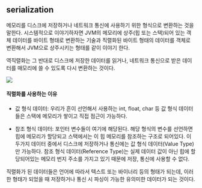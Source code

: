## serialization

메모리를 디스크에 저장하거나 네트워크 통신에 사용하기 위한 형식으로 변환하는 것을 말한다. 
시스템적으로 이야기하자면 JVM의 메모리에 상주(힙 또는 스택)되어 있는 객체 데이터를 바이트 형태로 변환하는 기술과 직렬화된 바이트 형태의 데이터를 객체로 변환해서 JVM으로 상주시키는 형태를 같이 이야기 한다.

역직렬화는 그 반대로 디스크에 저장한 데이터를 읽거나, 네트워크 통신으로 받은 데이터를 매모리에 쓸 수 있도록 다시 변환하는 것이다.

![](https://hudi.blog/static/a7031b2a5f1cccef251b22eeb751c365/7e5f2/serialize-deserialize.png)

#### 직렬화를 사용하는 이유

- 값 형식 데이터: 우리가 흔이 선언해서 사용하는 int, float, char 등 값 형식 데이터들은 스택에 메모리가 쌓이고 직접 점근이 가능하다.

- 참조 형식 데이터: 포인터 변수들이 여기에 해당된다.
해당 형식의 변수를 선언하면 힙에 메모리가 할당되고 스택에서는 이 힙 메모리를 참조하는 구조로 되어있다.
이 두가지 데이터 중에서 디스크에 저장하거나 통신에는 값 형식 데이터(Value Type)만 가능하다. 
참조 형식 데이터(Reference Type)는 실제 데이터 값이 아닌 힙에 할당되어있는 메모리 번지 주소를 가지고 있기 때문에 저장, 통신에 사용할 수 없다.

직렬화가 된 데이터들은 언어에 따라서 텍스트 또는 바이너리 등의 형태가 되는데, 이러한 형태가 되었을 때 저장하거나 통신 시 파싱이 가능한 유의미한 데이터가 되는 것이다.